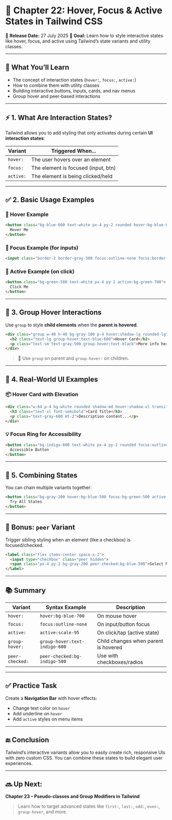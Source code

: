 
# 🎯 Chapter 22: Hover, Focus & Active States in Tailwind CSS

📅 **Release Date:** 27 July 2025
🚀 **Goal:** Learn how to style interactive states like hover, focus, and active using Tailwind’s state variants and utility classes.

---

## 🧠 What You’ll Learn

* The concept of interaction states (`hover:`, `focus:`, `active:`)
* How to combine them with utility classes
* Building interactive buttons, inputs, cards, and nav menus
* Group hover and peer-based interactions

---

## ⚡ 1. What Are Interaction States?

Tailwind allows you to add styling that only activates during certain **UI interaction states**:

| Variant   | Triggered When...                   |
| --------- | ----------------------------------- |
| `hover:`  | The user hovers over an element     |
| `focus:`  | The element is focused (input, btn) |
| `active:` | The element is being clicked/held   |

---

## ✅ 2. Basic Usage Examples

### 🔘 Hover Example

```html
<button class="bg-blue-600 text-white px-4 py-2 rounded hover:bg-blue-800">
  Hover Me
</button>
```

### 🧪 Focus Example (for inputs)

```html
<input class="border-2 border-gray-300 focus:outline-none focus:border-blue-500 px-4 py-2 rounded" placeholder="Type here" />
```

### 🎯 Active Example (on click)

```html
<button class="bg-green-500 text-white px-4 py-2 active:bg-green-700">
  Click Me
</button>
```

---

## 👥 3. Group Hover Interactions

Use `group` to style **child elements** when the **parent is hovered**.

```html
<div class="group w-40 h-40 bg-gray-100 p-4 hover:shadow-lg rounded-lg">
  <h2 class="text-lg group-hover:text-blue-600">Hover Card</h2>
  <p class="text-sm text-gray-500 group-hover:text-black">More info here...</p>
</div>
```

> 🧠 Use `group` on parent and `group-hover:` on children.

---

## 🧩 4. Real-World UI Examples

### 📦 Hover Card with Elevation

```html
<div class="w-64 p-4 bg-white rounded shadow-md hover:shadow-xl transition-shadow duration-300">
  <h3 class="text-xl font-semibold">Card Title</h3>
  <p class="text-gray-600 mt-2">Description content...</p>
</div>
```

### 💡 Focus Ring for Accessibility

```html
<button class="bg-indigo-600 text-white px-4 py-2 rounded focus:outline-none focus:ring-4 focus:ring-indigo-300">
  Accessible Button
</button>
```

---

## 🔄 5. Combining States

You can chain multiple variants together:

```html
<button class="bg-gray-200 hover:bg-blue-500 focus:bg-green-500 active:bg-red-500 text-white px-4 py-2 rounded">
  Try All States
</button>
```

---

## 🧪 Bonus: `peer` Variant

Trigger sibling styling when an element (like a checkbox) is focused/checked.

```html
<label class="flex items-center space-x-2">
  <input type="checkbox" class="peer hidden">
  <span class="px-4 py-2 bg-gray-200 peer-checked:bg-blue-500">Select Me</span>
</label>
```

---

## 📚 Summary

| Variant         | Syntax Example                | Description                          |
| --------------- | ----------------------------- | ------------------------------------ |
| `hover:`        | `hover:bg-blue-700`           | On mouse hover                       |
| `focus:`        | `focus:outline-none`          | On input/button focus                |
| `active:`       | `active:scale-95`             | On click/tap (active state)          |
| `group-hover:`  | `group-hover:text-indigo-600` | Child changes when parent is hovered |
| `peer-checked:` | `peer-checked:bg-indigo-500`  | Use with checkboxes/radios           |

---

## ✅ Practice Task

Create a **Navigation Bar** with hover effects:

* Change text color on `hover`
* Add underline on `hover`
* Add `active` styles on menu items

---

## 🔚 Conclusion

Tailwind’s interactive variants allow you to easily create rich, responsive UIs with zero custom CSS. You can combine these states to build elegant user experiences.

---

## 🔜 Up Next:

**Chapter 23 – Pseudo-classes and Group Modifiers in Tailwind**

> Learn how to target advanced states like `first:`, `last:`, `odd:`, `even:`, `group-hover`, and more.
